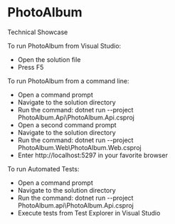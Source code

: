 # PhotoAlbum
Technical Showcase

To run PhotoAlbum from Visual Studio:
  - Open the solution file
  - Press F5

To run PhotoAlbum from a command line:
  - Open a command prompt
  - Navigate to the solution directory
  - Run the command: dotnet run --project PhotoAlbum.Api\PhotoAlbum.Api.csproj
  - Open a second command prompt
  - Navigate to the solution directory
  - Run the command: dotnet run --project PhotoAlbum.Web\PhotoAlbum.Web.csproj
  - Enter http://localhost:5297 in your favorite browser

To run Automated Tests:
  - Open a command prompt
  - Navigate to the solution directory
  - Run the command: dotnet run --project PhotoAlbum.api\PhotoAlbum.Api.csproj
  - Execute tests from Test Explorer in Visual Studio
